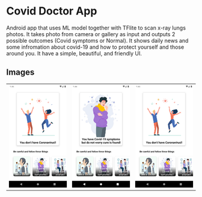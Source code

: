 # Covid Doctor App
Android app that uses ML model together with TFlite to scan x-ray lungs photos.
It takes photo from camera or gallery as input and outputs 2 possible outcomes (Covid symptoms or Normal).
It shows daily news and some infromation about covid-19 and how to protect yourself and those around you.
It have a simple, beautiful, and friendly UI. 

## Images
<table align="center">
  <tr>
    <td>
      <img src="https://github.com/CS-Geeks/CovidDoctor-App/blob/main/assets/corona%20free.png" alt="Home screen"/>
    </td>    
    <td>
      <img src="https://github.com/CS-Geeks/CovidDoctor-App/blob/main/assets/have%20corona.png" alt="Result screen" />
    </td>  
    <td>
      <img src="https://github.com/CS-Geeks/CovidDoctor-App/blob/main/assets/corona%20free.png" alt="Result screen"/>
   </td>
  </tr>
</table>
  


